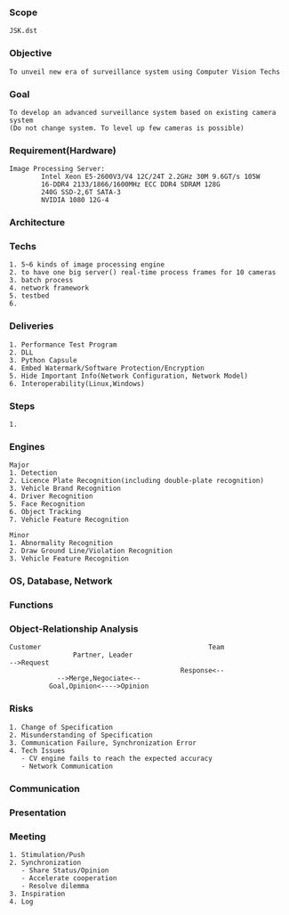### Scope
    JSK.dst

### Objective
    To unveil new era of surveillance system using Computer Vision Techs
### Goal
    To develop an advanced surveillance system based on existing camera system
    (Do not change system. To level up few cameras is possible)
    
### Requirement(Hardware)
    Image Processing Server: 
            Intel Xeon E5-2600V3/V4 12C/24T 2.2GHz 30M 9.6GT/s 105W
            16-DDR4 2133/1866/1600MHz ECC DDR4 SDRAM 128G
            240G SSD-2,6T SATA-3
            NVIDIA 1080 12G-4
    
### Architecture
    
    
### Techs
    1. 5~6 kinds of image processing engine
    2. to have one big server() real-time process frames for 10 cameras
    3. batch process
    4. network framework
    5. testbed
    6. 

### Deliveries
    1. Performance Test Program
    2. DLL
    3. Python Capsule
    4. Embed Watermark/Software Protection/Encryption
    5. Hide Important Info(Network Configuration, Network Model)
    6. Interoperability(Linux,Windows)
    
### Steps
    1.

### Engines
    Major
    1. Detection
    2. Licence Plate Recognition(including double-plate recognition)
    3. Vehicle Brand Recognition
    4. Driver Recognition
    5. Face Recognition
    6. Object Tracking
    7. Vehicle Feature Recognition

    Minor
    1. Abnormality Recognition
    2. Draw Ground Line/Violation Recognition
    3. Vehicle Feature Recognition

### OS, Database, Network

### Functions
    

### Object-Relationship Analysis
    Customer                                          Team
                    Partner, Leader
    -->Request
                                               Response<--
                -->Merge,Negociate<--
              Goal,Opinion<---->Opinion 
### Risks
    1. Change of Specification
    2. Misunderstanding of Specification
    3. Communication Failure, Synchronization Error
    4. Tech Issues
       - CV engine fails to reach the expected accuracy
       - Network Communication
    
### Communication
    
    
### Presentation
    
    
### Meeting
    1. Stimulation/Push
    2. Synchronization
       - Share Status/Opinion
       - Accelerate cooperation
       - Resolve dilemma
    3. Inspiration
    4. Log
